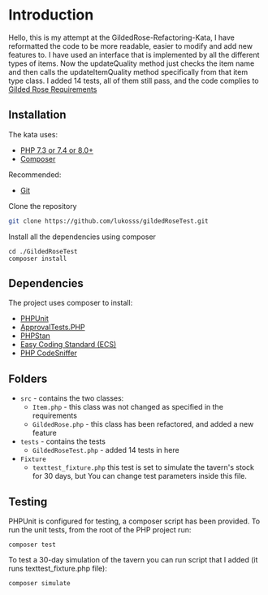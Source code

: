 # Introduction

Hello, this is my attempt at the GildedRose-Refactoring-Kata, I have reformatted the code to be more readable,
easier to modify and add new features to. I have used an interface that is implemented by all the different
types of items. Now the updateQuality method just checks the item name and then calls the updateItemQuality
method specifically from that item type class. I added 14 tests, all of them still pass, and the code complies to [Gilded Rose Requirements](GildedRoseRequirements.txt)

## Installation

The kata uses:

- [PHP 7.3 or 7.4 or 8.0+](https://www.php.net/downloads.php)
- [Composer](https://getcomposer.org)

Recommended:

- [Git](https://git-scm.com/downloads)

Clone the repository

```sh
git clone https://github.com/lukosss/gildedRoseTest.git
```

Install all the dependencies using composer

```shell script
cd ./GildedRoseTest
composer install
```

## Dependencies

The project uses composer to install:

- [PHPUnit](https://phpunit.de/)
- [ApprovalTests.PHP](https://github.com/approvals/ApprovalTests.php)
- [PHPStan](https://github.com/phpstan/phpstan)
- [Easy Coding Standard (ECS)](https://github.com/symplify/easy-coding-standard)
- [PHP CodeSniffer](https://github.com/squizlabs/PHP_CodeSniffer/wiki)

## Folders

- `src` - contains the two classes:
    - `Item.php` - this class was not changed as specified in the requirements
    - `GildedRose.php` - this class has been refactored, and added a new feature
- `tests` - contains the tests
    - `GildedRoseTest.php` - added 14 tests in here
- `Fixture`
    - `texttest_fixture.php` this test is set to simulate the tavern's stock for 30 days, but You can change test parameters inside this file.

## Testing

PHPUnit is configured for testing, a composer script has been provided. To run the unit tests, from the root of the PHP
project run:

```shell script
composer test
```

To test a 30-day simulation of the tavern you can run script that I added (it runs texttest_fixture.php file):

```shell script
composer simulate
```